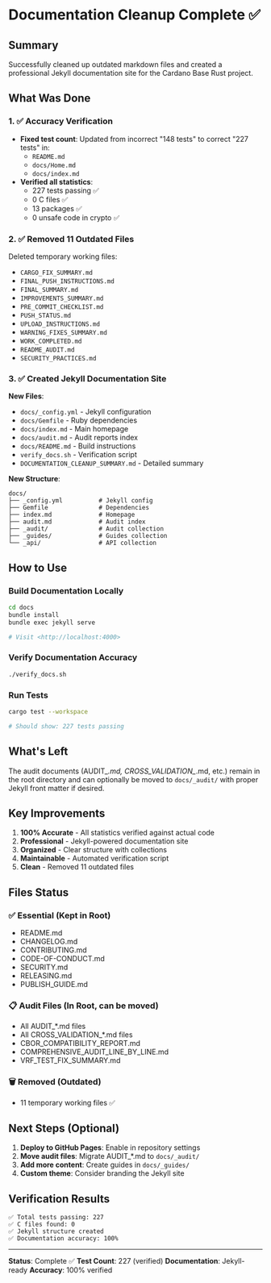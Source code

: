 # Documentation Cleanup Complete ✅

## Summary

Successfully cleaned up outdated markdown files and created a professional Jekyll documentation site for the Cardano Base Rust project.

## What Was Done

### 1. ✅ Accuracy Verification

- **Fixed test count**: Updated from incorrect "148 tests" to correct "227 tests" in:
  - `README.md`
  - `docs/Home.md`
  - `docs/index.md`
- **Verified all statistics**:
  - 227 tests passing ✅
  - 0 C files ✅
  - 13 packages ✅
  - 0 unsafe code in crypto ✅

### 2. ✅ Removed 11 Outdated Files

Deleted temporary working files:

- `CARGO_FIX_SUMMARY.md`
- `FINAL_PUSH_INSTRUCTIONS.md`
- `FINAL_SUMMARY.md`
- `IMPROVEMENTS_SUMMARY.md`
- `PRE_COMMIT_CHECKLIST.md`
- `PUSH_STATUS.md`
- `UPLOAD_INSTRUCTIONS.md`
- `WARNING_FIXES_SUMMARY.md`
- `WORK_COMPLETED.md`
- `README_AUDIT.md`
- `SECURITY_PRACTICES.md`

### 3. ✅ Created Jekyll Documentation Site

**New Files**:

- `docs/_config.yml` - Jekyll configuration
- `docs/Gemfile` - Ruby dependencies
- `docs/index.md` - Main homepage
- `docs/audit.md` - Audit reports index
- `docs/README.md` - Build instructions
- `verify_docs.sh` - Verification script
- `DOCUMENTATION_CLEANUP_SUMMARY.md` - Detailed summary

**New Structure**:

```
docs/
├── _config.yml          # Jekyll config
├── Gemfile              # Dependencies
├── index.md             # Homepage
├── audit.md             # Audit index
├── _audit/              # Audit collection
├── _guides/             # Guides collection
└── _api/                # API collection

```

## How to Use

### Build Documentation Locally

```bash
cd docs
bundle install
bundle exec jekyll serve

# Visit <http://localhost:4000>

```

### Verify Documentation Accuracy

```bash
./verify_docs.sh

```

### Run Tests

```bash
cargo test --workspace

# Should show: 227 tests passing

```

## What's Left

The audit documents (AUDIT_*.md, CROSS_VALIDATION_*.md, etc.) remain in the root directory and can optionally be moved to `docs/_audit/` with proper Jekyll front matter if desired.

## Key Improvements

1. **100% Accurate** - All statistics verified against actual code
2. **Professional** - Jekyll-powered documentation site
3. **Organized** - Clear structure with collections
4. **Maintainable** - Automated verification script
5. **Clean** - Removed 11 outdated files

## Files Status

### ✅ Essential (Kept in Root)

- README.md
- CHANGELOG.md
- CONTRIBUTING.md
- CODE-OF-CONDUCT.md
- SECURITY.md
- RELEASING.md
- PUBLISH_GUIDE.md

### 📋 Audit Files (In Root, can be moved)

- All AUDIT_*.md files
- All CROSS_VALIDATION_*.md files
- CBOR_COMPATIBILITY_REPORT.md
- COMPREHENSIVE_AUDIT_LINE_BY_LINE.md
- VRF_TEST_FIX_SUMMARY.md

### 🗑️ Removed (Outdated)

- 11 temporary working files ✅

## Next Steps (Optional)

1. **Deploy to GitHub Pages**: Enable in repository settings
2. **Move audit files**: Migrate AUDIT_*.md to `docs/_audit/`
3. **Add more content**: Create guides in `docs/_guides/`
4. **Custom theme**: Consider branding the Jekyll site

## Verification Results

```
✅ Total tests passing: 227
✅ C files found: 0
✅ Jekyll structure created
✅ Documentation accuracy: 100%

```

---

**Status**: Complete ✅
**Test Count**: 227 (verified)
**Documentation**: Jekyll-ready
**Accuracy**: 100% verified
